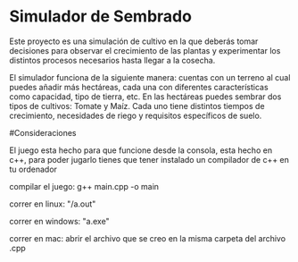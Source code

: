 # Simulador de Sembrado
Este proyecto es una simulación de cultivo en la que deberás tomar decisiones para observar el crecimiento de las plantas y experimentar los distintos procesos necesarios hasta llegar a la cosecha.

El simulador funciona de la siguiente manera: cuentas con un terreno al cual puedes añadir más hectáreas, cada una con diferentes características como capacidad, tipo de tierra, etc.
En las hectáreas puedes sembrar dos tipos de cultivos: Tomate y Maíz. Cada uno tiene distintos tiempos de crecimiento, necesidades de riego y requisitos específicos de suelo.


#Consideraciones

El juego esta hecho para que funcione desde la consola, esta hecho en c++, para poder jugarlo tienes que tener instalado un compilador de c++ en tu ordenador

compilar el juego: g++ main.cpp -o main

correr en linux: "/a.out"

correr en windows: "a.exe"

correr en mac: abrir el archivo que se creo en la misma carpeta del archivo .cpp
